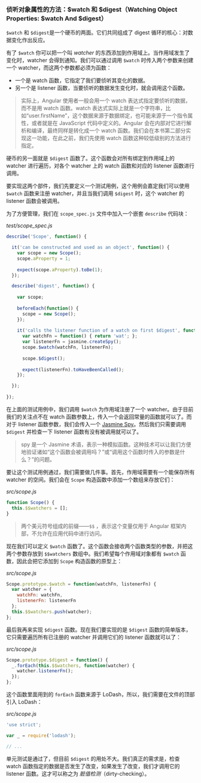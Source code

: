 ### 侦听对象属性的方法：$watch 和 $digest（Watching Object Properties: $watch And $digest）

`$watch` 和 `$digest`是一个硬币的两面。它们共同组成了 digest 循环的核心：对数据变化作出反应。

有了 `$watch` 你可以把一个叫 _watcher_ 的东西添加到作用域上。当作用域发生了变化时，watcher 会得到通知。我们可以通过调用 `$watch` 时传入两个参数来创建一个 watcher，而这两个参数都必须为函数：

- 一个是 watch 函数，它指定了我们要侦听其变化的数据。
- 另一个是 listener 函数，当要侦听的数据发生变化时，就会调用这个函数。

> 实际上，Angular 使用者一般会用一个 watch 表达式指定要侦听的数据，而不是用 watch 函数。watch 表达式实际上就是一个字符串，比如“user.firstName”，这个数据来源于数据绑定，也可能来源于一个指令属性，或者就是在 JavaScript 代码中定义的。Angular 会在内部对它进行解析和编译，最终同样是转化成一个 watch 函数。我们会在本书第二部分实现这一功能，在此之前，我们先使用 watch 函数这种较低级别的方法进行指定。

硬币的另一面就是 `$digest` 函数了。这个函数会对所有绑定到作用域上的 watcher 进行遍历，对各个 watcher 上的 watch 函数和对应的 listener 函数进行调用。

要实现这两个部件，我们先要定义一个测试用例，这个用例会嘉定我们可以使用 `$watch` 函数来注册 watcher，并且当我们调用 `$digest` 时，这个 watcher 的 listener 函数会被调用。

为了方便管理，我们在 `scope_spec.js` 文件中加入一个嵌套 `describe` 代码块：

_test/scope_spec.js_

```js
describe('Scope', function() {

  it('can be constructed and used as an object', function() {
    var scope = new Scope();
    scope.aProperty = 1;
    
    expect(scope.aProperty).toBe(1);
  });

  describe('digest', function() {
  
    var scope;
  
    beforeEach(function() {
      scope = new Scope();
    });
  
    it('calls the listener function of a watch on first $digest', function() {
      var watchFn = function() { return 'wat'; };
      var listenerFn = jasmine.createSpy();
      scope.$watch(watchFn, listenerFn);
  
      scope.$digest();
  
      expect(listenerFn).toHaveBeenCalled();
    });

  });
  
});
```

在上面的测试用例中，我们调用 `$watch` 为作用域注册了一个 watcher。由于目前我们的关注点不在 watch 函数参数上，传入一个会返回常量的函数就可以了。而对于 listener 函数参数，我们会传入一个 [Jasmine Spy](https://jasmine.github.io/2.0/introduction.html#section-Spies)。然后我们只需要调用 `$digest` 并检查一下 listener 函数有没有被调用就可以了。

> spy 是一个 Jasmine 术语，表示一种模拟函数。这种技术可以让我们方便地验证诸如“这个函数会被调用吗？”或“调用这个函数时传入的参数是什么？”的问题。

要让这个测试用例通过，我们需要做几件事。首先，作用域需要有一个能保存所有 watcher 的空间。我们会在 `Scope` 构造函数中添加一个数组来存放它们：

_src/scope.js_

```js
function Scope() {
  this.$$watchers = [];
}
```

> 两个美元符号组成的前缀——`$$` ，表示这个变量仅用于 Angular 框架内部，不允许在应用代码中进行访问。

现在我们可以定义 `$watch` 函数了。这个函数会接收两个函数类型的参数，并把这两个参数存放到 `$$watchers` 数组中。我们希望每个作用域对象都有 `$watch` 函数，因此会把它添加到 `Scope` 构造函数的原型上：

_src/scope.js_

```js
Scope.prototype.$watch = function(watchFn, listenerFn) {
  var watcher = {
    watchFn: watchFn,
    listenerFn: listenerFn
  };
  this.$$watchers.push(watcher);
};
```

最后我再来实现 `$digest` 函数。现在我们要实现的是 `$digest` 函数的简单版本，它只需要遍历所有已注册的 watcher 并调用它们的 listener 函数就可以了：

_src/scope.js_

```js
Scope.prototype.$digest = function() {
  _.forEach(this.$$watchers, function(watcher) {
    watcher.listenerFn();
  });
};
```

这个函数里面用到的 `forEach` 函数来源于 LoDash，所以，我们需要在文件的顶部引入 LoDash：

_src/scope.js_

```js
'use strict';

var _ = require('lodash');

// ...
```

单元测试是通过了，但目前 `$digest` 的用处不大。我们真正的需求是，检查 watch 函数指定的数据是否发生了改变，如果发生了改变，我们才调用它的 listener 函数。这才可以称之为 _脏值检测_（dirty-checking）。